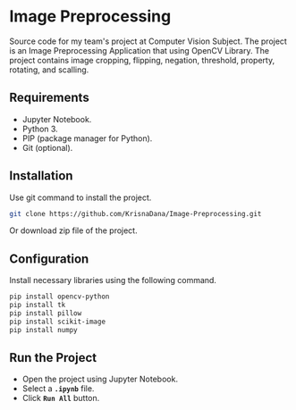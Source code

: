 # Image Preprocessing

Source code for my team's project at Computer Vision Subject. The project is an Image Preprocessing Application that using OpenCV Library. The project contains image cropping, flipping, negation, threshold, property, rotating, and scalling.

## Requirements

- Jupyter Notebook.
- Python 3.
- PIP (package manager for Python).
- Git (optional).

## Installation

Use git command to install the project.

```bash
git clone https://github.com/KrisnaDana/Image-Preprocessing.git
```

Or download zip file of the project.

## Configuration

Install necessary libraries using the following command.

```bash
pip install opencv-python
pip install tk
pip install pillow
pip install scikit-image
pip install numpy
```

## Run the Project

- Open the project using Jupyter Notebook.
- Select a **`.ipynb`** file.
- Click **`Run All`** button.
